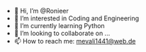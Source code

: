 - 👋 Hi, I’m @Ronieer
- 👀 I’m interested in Coding and Engineering
- 🌱 I’m currently learning Python
- 💞️ I’m looking to collaborate on ...
- 📫 How to reach me: mevali1441@web.de

<!---
Ronieer/Ronieer is a ✨ special ✨ repository because its `README.md` (this file) appears on your GitHub profile.
You can click the Preview link to take a look at your changes.
--->

